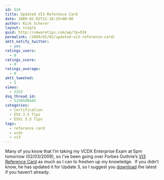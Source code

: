 ```yaml
---
id: 534
title: Updated VI3 Reference Card
date: 2009-02-02T22:18:33+00:00
author: Rick Scherer
layout: single
guid: http://vmwaretips.com/wp/?p=534
permalink: /2009/02/02/updated-vi3-reference-card/
aktt_notify_twitter:
  - yes
ratings_users:
  - 0
ratings_score:
  - 0
ratings_average:
  - 0
aktt_tweeted:
  - 1
views:
  - 2252
dsq_thread_id:
  - 5156590445
categories:
  - Certification
  - ESX 3.5 Tips
  - ESXi 3.5 Tips
tags:
  - reference card
  - vcdx
  - vi3
---
```

Many of you know that I&#8217;m taking my VCDX Enterprise Exam at 5pm tomorrow (02/03/2009), so I&#8217;ve been going over Forbes Guthrie&#8217;s <a href="http://www.vmreference.com/downloads/vmreferenceVI3card1.3for3.5U3.pdf" target="_blank">VI3 Reference Card</a> as much as I can to freshen up my knowledge.  If you didn&#8217;t know, he has updated it for Update 3, so I suggest you <a href="http://www.vmreference.com/downloads/vmreferenceVI3card1.3for3.5U3.pdf" target="_blank">download</a> the latest if you haven&#8217;t already.